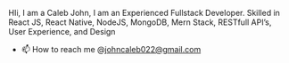  HIi, I am a Caleb John, I am an Experienced Fullstack Developer. Skilled in React JS, React Native, NodeJS, MongoDB, Mern Stack, RESTfull API’s, User Experience, and Design
- 📫 How to reach me @johncaleb022@gmail.com





<!----
- 👋 Hi, I’m @iamjohncaleb
- 👀 I’m interested in Full Stack Positions
- 🌱 I’m currently learning Project Management
- 💞️ I’m looking to collaborate on multiple Projects
- 📫 How to reach me @johncaleb022@gmail.com

<!---
iamjohncaleb/iamjohncaleb is a ✨ special ✨ repository because its `README.md` (this file) appears on your GitHub profile.
You can click the Preview link to take a look at your changes.
--->

